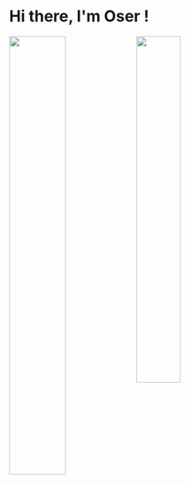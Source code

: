 # Hi there, I'm Oser ! 

<img align="left" width="45%" src = "https://github-readme-stats.vercel.app/api?username=oserjs&show_icons=true&theme=tokyonight" />
<img align="left" width="40%" src = "https://github-readme-stats.vercel.app/api/top-langs/?username=f4sal4&layout=compact" /> 
